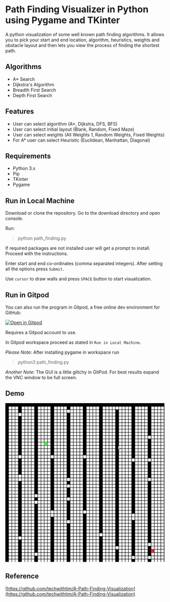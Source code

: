 # Path Finding Visualizer in Python using Pygame and TKinter

A python visualization of some well known path finding algorithms. It allows you to pick your start and end location, algorithm, heuristics, weights and obstacle layout and then lets you view the process of finding the shortest path.

## Algorithms

 * A* Search
 * Dijkstra's Algorithm
 * Breadth First Search
 * Depth First Search

## Features

* User can select algorithm (A*, Dijkstra, DFS, BFS)
* User can select initial layout (Blank, Random, Fixed Maze)
* User can select weights (All Weights 1, Random Weights, Fixed Weights)
* For A* user can select Heuristic (Euclidean, Manhattan, Diagonal)

## Requirements
- Python 3.x
- Pip
- TKinter
- Pygame

## Run in Local Machine

Download or clone the repository. Go to the download directory and open console. 

Run:

> python path_finding.py

If required packages are not installed user will get a prompt to install. Proceed with the instructions.

Enter start and end co-ordinates (comma separated integers). After setting all the options press `Submit`.

Use `cursor` to draw walls and press `SPACE` button to start visualization.

## Run in Gitpod

You can also run the program in Gitpod, a free online dev environment for GitHub:

[![Open in Gitpod](https://gitpod.io/button/open-in-gitpod.svg)](https://gitpod.io/#https://github.com/Subham-Neogi/path_finding_visualizer/blob/master/path_finding.py)

Requires a Gitpod account to use.

In Gitpod workspace proceed as stated in `Run in Local Machine`.

*Please Note*: After installing pygame in workspace run 

> python3 path_finding.py

*Another Note*: The GUI is a little glitchy in GitPod. For best results expand the VNC window to be full screen.

## Demo

![A*](demo/ezgif.com-gif-maker.gif)

## Reference

[https://github.com/techwithtim/A-Path-Finding-Visualization](https://github.com/techwithtim/A-Path-Finding-Visualization)


